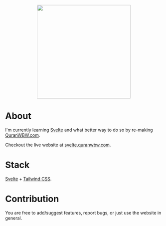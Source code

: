 <br />
<div align="center">
  <a target="_blank" href="https://svelte.quranwbw.com"><img src="https://raw.githubusercontent.com/marwan/quranwbw-svelte/main/public/images/logo.png" width="300"></a>
</div>

# About

I'm currently learning [Svelte](https://svelte.dev/) and what better way to do so by re-making [QuranWBW.com](https://quranwbw.com).

Checkout the live website at [svelte.quranwbw.com](https://svelte.quranwbw.com).

# Stack

[Svelte](https://svelte.dev/) + [Tailwind CSS](https://tailwindcss.com/).

# Contribution

You are free to add/suggest features, report bugs, or just use the website in general.
